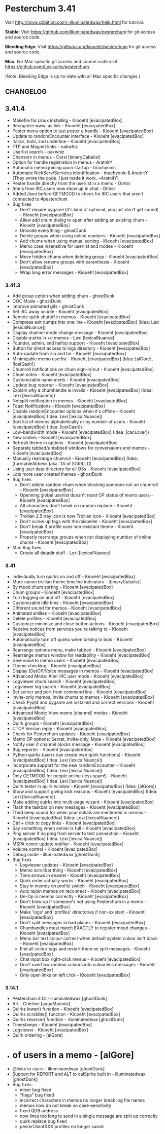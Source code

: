 Pesterchum 3.41
===============

Visit http://nova.xzibition.com/~illuminatedwax/help.html for tutorial.

**Stable**: Visit https://github.com/illuminatedwax/pesterchum for git access and source code.

**Bleeding Edge**: Visit https://github.com/kiooeht/pesterchum for git access and source code.

**Mac**: For Mac specific git access and source code visit https://github.com/Lexicality/pesterchum.

(Note: Bleeding Edge is up-to-date with all Mac specific changes.)

CHANGELOG
---------
## 3.41.4
* Makefile for Linux installing - Kiooeht [evacipatedBox]
* Recognize www. as link - Kiooeht [evacipatedBox]
* Pester menu option to just pester a handle - Kiooeht [evacipatedBox]
* Update to randomEncounter interface - Kiooeht [evacipatedBox]
* Italics, bold, and underline - Kiooeht [evacipatedBox]
* FTP and Magnet links - oakwhiz
* Userlist search - oakwhiz
* Chanserv in menus - Cerxi [binaryCabalist]
* Option for handle registration in menus - AratnitY
* Automatic memo joining upon startup - brachyonic
* Automatic NickServ/Services identification - brachyonic & AratnitY (They wrote the code. I just made it work. ~AratnitY)
* Pester handle directly from the userlist in a memo - OnVar
* /me's from IRC users now show up in chat - OnVar
* Added /ison before GETMOOD to check for IRC users that aren't connected to #pesterchum
* Bug fixes
    * Don't require pygame (it's kind of optional, you just don't get sound) - Kiooeht [evacipatedBox]
    * Allow add chum dialog to open after adding an existing chum - Kiooeht [evacipatedBox]
    * Unicode everything - ghostDunk
    * Delete groups when using online numbers - Kiooeht [evacipatedBox]
    * Add chums when using manual sorting - Kiooeht [evacipatedBox]
    * Memo case insensitive for userlist and modes - Kiooeht [evacipatedBox]
    * Move hidden chums when deleting group - Kiooeht [evacipatedBox]
    * Don't allow rename groups with parenthesis - Kiooeht [evacipatedBox]
    * Wrap long error messages - Kiooeht [evacipatedBox]


### 3.41.3
* Add group option when adding chum - ghostDunk
* OOC Mode - ghostDunk
* Improve animated gifs - ghostDunk
* Set IRC away on idle - Kiooeht [evacipatedBox]
* Remote quirk shutoff in memos - Kiooeht [evacipatedBox]
* Compress exit dumps into one line - Kiooeht [evacipatedBox] (Idea: Lexi [lexicalNuance])
* Display channel mode change message - Kiooeht [evacipatedBox]
* Disable quirks in +c memos - Lexi [lexicalNuance]
* Founder, admin, and halfop support - Kiooeht [evacipatedBox]
* Button for direct access to logs directory - Kiooeht [evacipatedBox]
* Auto-update from zip and tar - Kiooeht [evacipatedBox]
* Minimizable memo userlist - Kiooeht [evacipatedBox] (Idea: [alGore], [lostGash])
* Chumroll notifications on chum sign-in/out - Kiooeht [evacipatedBox]
* Chum notes - Kiooeht [evacipatedBox]
* Customizable name alerts - Kiooeht [evacipatedBox]
* Update bug reporter - Kiooeht [evacipatedBox]
* Explain why a chumhandle is invalid - Kiooeht [evacipatedBox] (Idea: Lexi [lexicalNuance])
* Netsplit notification in memos - Kiooeht [evacipatedBox]
* Toast Notifications - Kiooeht [evacipatedBox]
* Disable randomEncounter options when it's offline - Kiooeht [evacipatedBox] (Idea: Lexi [lexicalNuance])
* Sort list of memos alphabetically or by number of users - Kiooeht [evacipatedBox] (Idea: [lostGash])
* Low-bandwidth mode - Kiooeht [evacipatedBox] (Idea: [canLover])
* New smilies - Kiooeht [evacipatedBox]
* Refresh theme in options - Kiooeht [evacipatedBox]
* Separate tabbed/untabbed windows for conversaions and memos - Kiooeht [evacipatedBox]
* Manually rearrange chumroll - Kiooeht [evacipatedBox] (Idea: [turntableAbbess (aka. TA of SGRILL)])
* Using user data directory for all OSs - Kiooeht [evacipatedBox]
* Lots more user created themes - ghostDunk
* Bug fixes
    * Don't delete random chum when blocking someone not on chumroll - Kiooeht [evacipatedBox]
    * Openning global userlist doesn't reset OP status of memo users - Kiooeht [evacipatedBox]
    * Alt characters don't break on random replace - Kiooeht [evacipatedBox]
    * Trollian 2.5 tray icon is now Trollian icon - Kiooeht [evacipatedBox]
    * Don't screw up <c> tags with the mispeller - Kiooeht [evacipatedBox]
    * Don't break if profile uses non-existant theme - Kiooeht [evacipatedBox]
    * Properly rearrange groups when not displaying number of online chums - Kiooeht [evacipatedBox]
* Mac Bug fixes
    * Create all datadir stuff - Lexi [lexicalNuance]

### 3.41
* Individually turn quirks on and off - Kiooeht [evacipatedBox]
* More canon trollian theme timeline indicators - [binaryCabalist]
* By mood chum sorting - Kiooeht [evacipatedBox]
* Chum groups - Kiooeht [evacipatedBox]
* Turn logging on and off - Kiooeht [evacipatedBox]
* Customizable idle time - Kiooeht [evacipatedBox]
* Different sound for memos - Kiooeht [evacipatedBox]
* Animated smilies - Kiooeht [evacipatedBox]
* Delete profiles - Kiooeht [evacipatedBox]
* Customize minimize and close button actions - Kiooeht [evacipatedBox]
* Receive notices from services you're talking to - Kiooeht [evacipatedBox]
* Automatically turn off quirks when talking to bots - Kiooeht [evacipatedBox]
* Rearrange options menu, make tabbed - Kiooeht [evacipatedBox]
* Rearrange memos window for readability - Kiooeht [evacipatedBox]
* Give voice to memo users - Kiooeht [evacipatedBox]
* Theme checking - Kiooeht [evacipatedBox]
* Display (De)OP/Voice messages in memos - Kiooeht [evacipatedBox]
* Advanced Mode: Alter IRC user mode - Kiooeht [evacipatedBox]
* Logviewer chum search - Kiooeht [evacipatedBox]
* Logviewer log search - Kiooeht [evacipatedBox]
* Set server and port from command line - Kiooeht [evacipatedBox]
* Invite-only memos, invite chums to memos - Kiooeht [evacipatedBox]
* Check Pyqt4 and pygame are installed and correct versions - Kiooeht [evacipatedBox]
* Advanced Mode: View memo (channel) modes - Kiooeht [evacipatedBox]
* Quirk groups - Kiooeht [evacipatedBox]
* CTCP Version reply - Kiooeht [evacipatedBox]
* Check for Pesterchum updates - Kiooeht [evacipatedBox]
* Memo OP options: Secret, Invite-only, Mute - Kiooeht [evacipatedBox]
* Notify user if channel blocks message - Kiooeht [evacipatedBox]
* Bug reporter - Kiooeht [evacipatedBox]
* Python quirks (users can create own quirk functions) - Kiooeht [evacipatedBox] (Idea: Lexi [lexicalNuance])
* Incorporate support for the new randomEncounter - Kiooeht [evacipatedBox] (Idea: Lexi [lexicalNuance])
* Only GETMOOD for people online (less spam!) - Kiooeht [evacipatedBox] (Idea: Lexi [lexicalNuance])
* Quirk tester in quirk window - Kiooeht [evacipatedBox] (Idea: [alGore])
* Show and support giving kick reasons - Kiooeht [evacipatedBox] (Idea: Lexi [lexicalNuance])
* Make adding quirks into multi-page wizard - Kiooeht [evacipatedBox]
* Flash the taskbar on new messages - Kiooeht [evacipatedBox]
* Third beep sound for when your initials are mentioned in memos - Kiooeht [evacipatedBox] (Idea: Lexi [lexicalNuance])
* Ctrl + click to copy links - Kiooeht [evacipatedBox]
* Say something when server is full - Kiooeht [evacipatedBox]
* Ping server if no ping from server to test connection - Kiooeht [evacipatedBox] (Idea: Lexi [lexicalNuance])
* MSPA comic update notifier - Kiooeht [evacipatedBox]
* Volume control - Kiooeht [evacipatedBox]
* Debug mode - illuminatedwax [ghostDunk]
* Bug fixes
    * Logviewer updates - Kiooeht [evacipatedBox]
    * Memo scrollbar thing - Kiooeht [evacipatedBox]
    * Time arrows in enamel - Kiooeht [evacipatedBox]
    * Quirk order actually works - Kiooeht [evacipatedBox]
    * Stay in memos on profile switch - Kiooeht [evacipatedBox]
    * Auto rejoin memos on reconnect - Kiooeht [evacipatedBox]
    * De-Op in memos correctly - Kiooeht [evacipatedBox]
    * Don't blow up if someone's not using Pesterchum in a memo - Kiooeht [evacipatedBox]
    * Make 'logs' and 'profiles' directories if non-existant - Kiooeht [evacipatedBox]
    * Don't split messages in bad places - Kiooeht [evacipatedBox]
    * Chumhandles must match EXACTLY to register mood changes - Kiooeht [evacipatedBox]
    * Menu bar text colour correct when default system colour isn't black - Kiooeht [evacipatedBox]
    * End all colour tags and restart them on split messages - Kiooeht [evacipatedBox]
    * Chat input box right-click menus - Kiooeht [evacipatedBox]
    * Don't overflow random colours into colourless messages - Kiooeht [evacipatedBox]
    * Only open links on left click - Kiooeht [evacipatedBox]

### 3.14.1
* Pesterchum 3.14 - illuminatedwax [ghostDunk]
* Art - Grimlive [aquaMarinist]
* Quirks lower() function - Kiooeht [evacipatedBox]
* Quirks scrabble() function - Kiooeht [evacipatedBox]
* Quirks reverse() function - illuminatedwax [ghostDunk]
* Timestamps - Kiooeht [evacipatedBox]
* Logviewer - Kiooeht [evacipatedBox]
* Quirk ordering - [alGore]
* # of users in a memo - [alGore]
* @links to users - illuminatedwax [ghostDunk]
* Support for REPORT and ALT to calSprite built in - illuminatedwax [ghostDunk]
* Bug fixes:
    * mixer bug fixed
    * "flags" bug fixed
    * incorrect characters in memos no longer break log file names
    * memos now do not break on case-sensitivity
    * fixed QDB address
    * now lines too long to send in a single message are split up correctly
    * quirk replace bug fixed
    * pesterClientXXX profiles no longer saved
